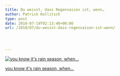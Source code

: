 ```yaml
---
title: Du weisst, dass Regensaison ist, wenn…
author: Patrick Kollitsch
type: post
date: 2010-07-19T02:13:46+00:00
url: /2010/07/du-weisst-dass-regensaison-ist-wenn/




---
```

<div class="flickr">
  <a href="http://www.flickr.com/photos/schreibblogade/4808629515/" title="you know it's rain season, when..."><img src="//farm5.static.flickr.com/4075/4808629515_ea5cb6a710.jpg" alt="you know it's rain season, when..." /></p> 
  
  <p>
    you know it's rain season, when...
  </p>
  
  <p>
    </a></div>